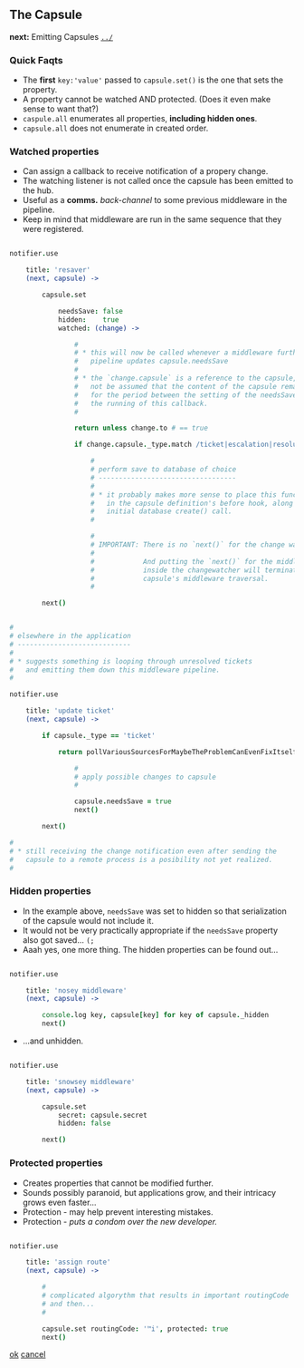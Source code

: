 The Capsule
-----------

**next:** Emitting Capsules [`../`](../)

### Quick Faqts

* The **first** `key:'value'` passed to `capsule.set()` is the one that sets the property.
* A property cannot be watched AND protected. (Does it even make sense to want that?)
* `caspule.all` enumerates all properties, **including hidden ones**.
* `capsule.all` does not enumerate in created order.


### Watched properties

* Can assign a callback to receive notification of a propery change.
* The watching listener is not called once the capsule has been emitted to the hub.
* Useful as a **comms.** *back-channel* to some previous middleware in the pipeline.
* Keep in mind that middleware are run in the same sequence that they were registered.

```coffee

notifier.use

    title: 'resaver'
    (next, capsule) -> 

        capsule.set

            needsSave: false
            hidden:    true
            watched: (change) -> 

                #
                # * this will now be called whenever a middleware further down the 
                #   pipeline updates capsule.needsSave
                # 
                # * the `change.capsule` is a reference to the capsule, it should
                #   not be assumed that the content of the capsule remains static
                #   for the period between the setting of the needsSave flag and
                #   the running of this callback.
                #

                return unless change.to # == true

                if change.capsule._type.match /ticket|escalation|resolution/

                    #
                    # perform save to database of choice
                    # ----------------------------------
                    # 
                    # * it probably makes more sense to place this functionality
                    #   in the capsule definition's before hook, along with the 
                    #   initial database create() call.
                    # 

                    #
                    # IMPORTANT: There is no `next()` for the change watcher
                    # 
                    #            And putting the `next()` for the middleware
                    #            inside the changewatcher will terminate the
                    #            capsule's middleware traversal.
                    #

        next()

```
```coffee

#
# elsewhere in the application
# ----------------------------
# 
# * suggests something is looping through unresolved tickets
#   and emitting them down this middleware pipeline.
# 

notifier.use

    title: 'update ticket'
    (next, capsule) -> 

        if capsule._type == 'ticket'

            return pollVariousSourcesForMaybeTheProblemCanEvenFixItself (err, res) -> 

                #
                # apply possible changes to capsule
                #

                capsule.needsSave = true
                next()

        next()

# 
# * still receiving the change notification even after sending the 
#   capsule to a remote process is a posibility not yet realized.
# 

```

### Hidden properties

* In the example above, `needsSave` was set to hidden so that serialization of the capsule would not include it.
* It would not be very practically appropriate if the `needsSave` property also got saved... `(;`
* Aaah yes, one more thing. The hidden properties can be found out...

```coffee

notifier.use

    title: 'nosey middleware'
    (next, capsule) -> 

        console.log key, capsule[key] for key of capsule._hidden
        next()

```
* ...and unhidden.

```coffee

notifier.use

    title: 'snowsey middleware'
    (next, capsule) -> 

        capsule.set 
            secret: capsule.secret
            hidden: false

        next()

```

### Protected properties

* Creates properties that cannot be modified further.
* Sounds possibly paranoid, but applications grow, and their intricacy grows even faster...
* Protection - may help prevent interesting mistakes.
* Protection - *puts a condom over the new developer.*

```coffee

notifier.use

    title: 'assign route'
    (next, capsule) -> 

        #
        # complicated algorythm that results in important routingCode
        # and then...
        # 

        capsule.set routingCode: '™i', protected: true
        next()


```

[ok]() [cancel]()

